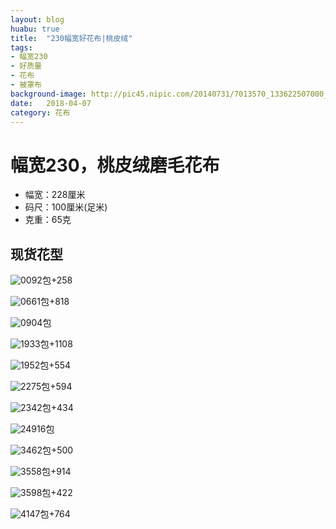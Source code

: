 ```yaml
---
layout: blog
huabu: true
title:  "230幅宽好花布|桃皮绒"
tags:
- 幅宽230
- 好质量
- 花布
- 被罩布
background-image: http://pic45.nipic.com/20140731/7013570_133622507000_2.jpg
date:   2018-04-07 
category: 花布
---
```


# 幅宽230，桃皮绒磨毛花布

- 幅宽：228厘米
- 码尺：100厘米(足米)
- 克重：65克

## 现货花型

![009](http://ww2.sinaimg.cn/large/0060lm7Tly1fprctl76qyj31ed0hsdmw.jpg)2包+258

<!--![040](http://ww1.sinaimg.cn/large/0060lm7Tly1fprcurerfwj31hc0mpti5.jpg)-->

![066](http://wx1.sinaimg.cn/mw690/0060lm7Tly1fq3ufwnyvpj31hc0df7b3.jpg)1包+818

![090](http://ww1.sinaimg.cn/large/0060lm7Tly1fprcw3lkb0j31ed0hswm4.jpg)4包

<!--![139](http://ww4.sinaimg.cn/large/0060lm7Tly1fprcwqcvloj31hc0deadi.jpg)-->

![193](http://ww2.sinaimg.cn/large/0060lm7Tly1fprcy056dlj30zk0eon4t.jpg)3包+1108

![195](http://ww2.sinaimg.cn/large/0060lm7Tly1fptggb2eulj319k0fywie.jpg)2包+554

![227](http://wx2.sinaimg.cn/mw690/0060lm7Tly1fq3uklg6rmj30vm0hsjtm.jpg)5包+594

![234](http://wx4.sinaimg.cn/mw690/0060lm7Tly1fq3um5lql9j319k0fjtcd.jpg)2包+434

![249](http://wx4.sinaimg.cn/mw690/0060lm7Tly1fq3uncvvjvj31kw0dk1kx.jpg)16包

<!--![341](http://ww1.sinaimg.cn/large/0060lm7Tly1fprcyr1985j30oa06u40k.jpg)-->

![346](http://ww1.sinaimg.cn/large/0060lm7Tly1fptgjty7dij30oa0btaav.jpg)2包+500

![355](http://wx3.sinaimg.cn/mw690/0060lm7Tly1fq3upwwrw1j31kw0ga1i0.jpg)8包+914

<!--![358](http://ww4.sinaimg.cn/large/0060lm7Tly1fprcz9womsj31730e8ngc.jpg)-->

![359](http://wx1.sinaimg.cn/mw690/0060lm7Tly1fq3uqwxmghj31jf0hsnfs.jpg)8包+422

![414](http://wx4.sinaimg.cn/mw690/0060lm7Tly1fq3uu1mmjvj30wt08f0yt.jpg)7包+764
